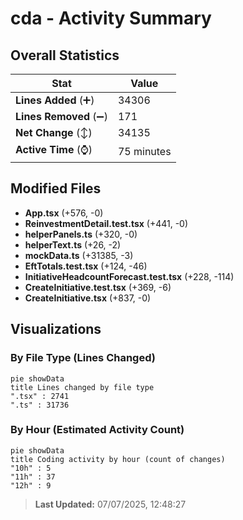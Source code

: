 # cda - Activity Summary 

## Overall Statistics

| Stat                   | Value                                                             |
| ---------------------- | ----------------------------------------------------------------- |
| **Lines Added** (➕)   | 34306                                          |
| **Lines Removed** (➖) | 171                                        |
| **Net Change** (↕)    | 34135                |
| **Active Time** (⌚)   | 75 minutes |


## Modified Files
- **App.tsx** (+576, -0)
- **ReinvestmentDetail.test.tsx** (+441, -0)
- **helperPanels.ts** (+320, -0)
- **helperText.ts** (+26, -2)
- **mockData.ts** (+31385, -3)
- **EftTotals.test.tsx** (+124, -46)
- **InitiativeHeadcountForecast.test.tsx** (+228, -114)
- **CreateInitiative.test.tsx** (+369, -6)
- **CreateInitiative.tsx** (+837, -0)

## Visualizations

### By File Type (Lines Changed)

```mermaid
pie showData
title Lines changed by file type
".tsx" : 2741
".ts" : 31736
```

### By Hour (Estimated Activity Count)

```mermaid
pie showData
title Coding activity by hour (count of changes)
"10h" : 5
"11h" : 37
"12h" : 9
```


> **Last Updated:** 07/07/2025, 12:48:27